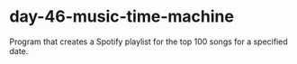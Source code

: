 # day-46-music-time-machine
 Program that creates a Spotify playlist for the top 100 songs for a specified date.
